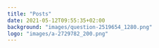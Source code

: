 ```yaml
---
title: "Posts"
date: 2021-05-12T09:55:35+02:00
background: "images/question-2519654_1280.png"
logo: "images/a-2729782_200.png"
---
```

